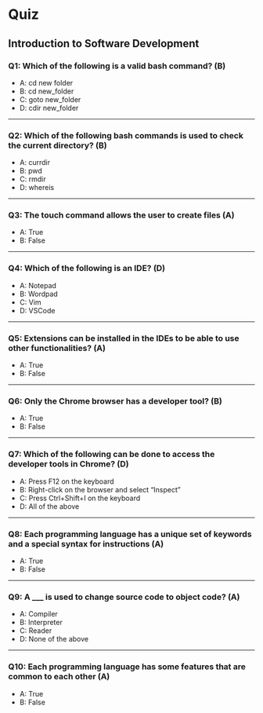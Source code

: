 # Quiz

## Introduction to Software Development

### Q1: Which of the following is a valid bash command? (B)
- A: cd new folder
- B: cd new_folder
- C: goto new_folder
- D: cdir new_folder
---

### Q2: Which of the following bash commands is used to check the current directory? (B)
- A: currdir
- B: pwd
- C: rmdir
- D: whereis
---

### Q3: The touch command allows the user to create files (A)
- A: True
- B: False
---

### Q4: Which of the following is an IDE? (D)
- A: Notepad
- B: Wordpad
- C: Vim
- D: VSCode
---

### Q5: Extensions can be installed in the IDEs to be able to use other functionalities? (A)
- A: True
- B: False
---

### Q6: Only the Chrome browser has a developer tool? (B)
- A: True
- B: False
---

### Q7: Which of the following can be done to access the developer tools in Chrome? (D)
- A: Press F12 on the keyboard
- B: Right-click on the browser and select “Inspect”
- C: Press Ctrl+Shift+I on the keyboard
- D: All of the above
---

### Q8: Each programming language has a unique set of keywords and a special syntax for instructions (A)
- A: True
- B: False
---

### Q9: A ___ is used to change source code to object code? (A)
- A: Compiler
- B: Interpreter
- C: Reader
- D: None of the above
---

### Q10: Each programming language has some features that are common to each other (A)
- A: True
- B: False